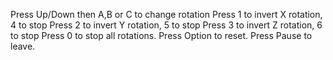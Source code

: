 Press Up/Down then A,B or C to change rotation
Press 1 to invert X rotation, 4 to stop
Press 2 to invert Y rotation, 5 to stop
Press 3 to invert Z rotation, 6 to stop
Press 0 to stop all rotations.
Press Option to reset.
Press Pause to leave.

